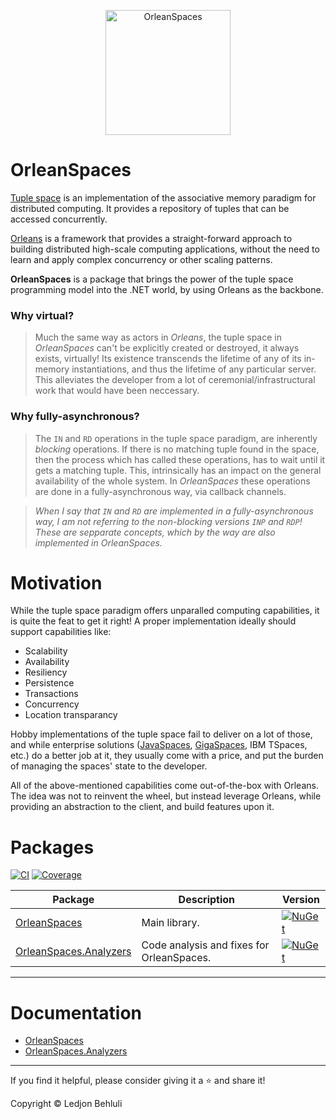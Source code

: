 <p align="center">
  <img src="https://github.com/ledjon-behluli/OrleanSpaces/blob/master/OrleansLogo.png" alt="OrleanSpaces" width="200px"> 
  <h1>OrleanSpaces</h1>
</p>

[Tuple space](https://en.wikipedia.org/wiki/Tuple_space) is an implementation of the associative memory paradigm for distributed computing. It provides a repository of tuples that can be accessed concurrently.

[Orleans](https://dotnet.github.io/orleans/docs/index.html) is a framework that provides a straight-forward approach to building distributed high-scale computing applications, without the need to learn and apply complex concurrency or other scaling patterns. 

**OrleanSpaces** is a package that brings the power of the tuple space programming model into the .NET world, by using Orleans as the backbone.

### Why virtual?
> Much the same way as actors in *Orleans*, the tuple space in *OrleanSpaces* can't be explicitly created or destroyed, it always exists, virtually! Its existence
transcends the lifetime of any of its in-memory instantiations, and thus the lifetime of any particular server. This alleviates the developer from a lot of ceremonial/infrastructural work that would have been neccessary.

### Why fully-asynchronous?
> The `IN` and `RD` operations in the tuple space paradigm, are inherently *blocking* operations. If there is no matching tuple found in the space, then the process which has called these operations, has to wait until it gets a matching tuple. This, intrinsically has an impact on the general availability of the whole system. In *OrleanSpaces* these operations are done in a fully-asynchronous way, via callback channels.

> *When I say that `IN` and `RD` are implemented in a fully-asynchronous way, I am not referring to the *non-blocking* versions `INP` and `RDP`! These are sepparate concepts, which by the way are also implemented in *OrleanSpaces*.*

# Motivation

While the tuple space paradigm offers unparalled computing capabilities, it is quite the feat to get it right! A proper implementation ideally should support capabilities like:

* Scalability
* Availability
* Resiliency
* Persistence
* Transactions
* Concurrency
* Location transparancy

Hobby implementations of the tuple space fail to deliver on a lot of those, and while enterprise solutions ([JavaSpaces](https://www.oracle.com/technical-resources/articles/javase/javaspaces.html), [GigaSpaces](https://www.gigaspaces.com/), IBM TSpaces, etc.) do a better job at it, they usually come with a price, and put the burden of managing the spaces' state to the developer.

All of the above-mentioned capabilities come out-of-the-box with Orleans. The idea was not to reinvent the wheel, but instead leverage Orleans, while providing an abstraction to the client, and build features upon it.

# Packages

[![CI](https://github.com/ledjon-behluli/OrleanSpaces/actions/workflows/ci.yml/badge.svg)](https://github.com/ledjon-behluli/OrleanSpaces/actions/workflows/ci.yml) [![Coverage](https://coveralls.io/repos/github/ledjon-behluli/OrleanSpaces/badge.svg?branch=master)](https://coveralls.io/github/ledjon-behluli/OrleanSpaces?branch=master)

|Package|Description|Version|
|-|-|-|
| [OrleanSpaces](https://www.nuget.org/packages/OrleanSpaces) | Main library. | [![NuGet](https://img.shields.io/nuget/v/OrleanSpaces?color=blue)](https://www.nuget.org/packages/OrleanSpaces) |
| [OrleanSpaces.Analyzers](https://www.nuget.org/packages/OrleanSpaces.Analyzers) | Code analysis and fixes for OrleanSpaces. | [![NuGet](https://img.shields.io/nuget/v/OrleanSpaces?color=blue)](https://www.nuget.org/packages/OrleanSpaces) |

---

# Documentation

* [OrleanSpaces](https://github.com/ledjon-behluli/OrleanSpaces/blob/master/docs/OrleanSpaces/README.md)
* [OrleanSpaces.Analyzers](https://github.com/ledjon-behluli/OrleanSpaces/blob/master/docs/OrleanSpaces.Analyzers/README.md)

---

If you find it helpful, please consider giving it a ⭐ and share it!

Copyright © Ledjon Behluli

